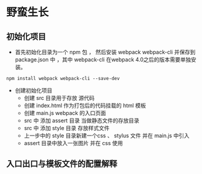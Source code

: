 # 野蛮生长

## 初始化项目

- 首先初始化目录为一个 npm 包 ， 然后安装 webpack  webpack-cli 并保存到 package.json 中 ，其中 webpack-cli 在webpack 4.0之后的版本需要单独安装。
 
```shell script
npm install webpack webpack-cli --save-dev
```
- 创建初始化项目
    - 创建 src 目录用于存放 源代码
    - 创建 index.html 作为打包后的代码挂载的 html 模板
    - 创建 main.js webpack 的入口页面
    - src 中 添加 assert 目录 当做静态文件的存放目录
    - src 中 添加 style 目录 存放样式文件 
    - 上一步中的 style 目录新建一个css 、 stylus 文件 并在 main.js 中引入
    - assert 目录中放入一张图片 并在 css 使用
 
 ## 入口出口与模板文件的配置解释
 
 
